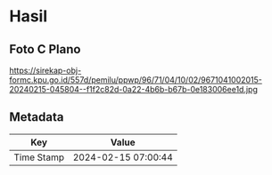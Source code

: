 # Hasil

## Foto C Plano

https://sirekap-obj-formc.kpu.go.id/557d/pemilu/ppwp/96/71/04/10/02/9671041002015-20240215-045804--f1f2c82d-0a22-4b6b-b67b-0e183006ee1d.jpg


## Metadata

| Key        | Value               |
| ---------- | ------------------- |
| Time Stamp | 2024-02-15 07:00:44 |



